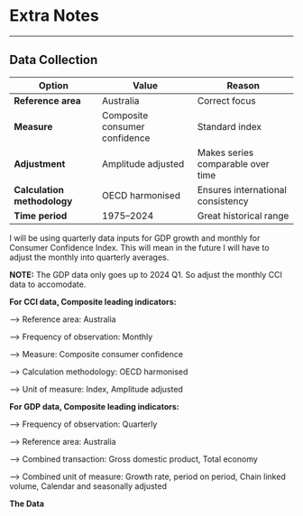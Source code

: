 # Extra Notes

---

## Data Collection

| Option                      | Value                         | Reason                             |
| --------------------------- | ----------------------------- | ---------------------------------  |
| **Reference area**          | Australia                     | Correct focus                      |
| **Measure**                 | Composite consumer confidence | Standard index                     |
| **Adjustment**              | Amplitude adjusted            | Makes series comparable over time  |
| **Calculation methodology** | OECD harmonised               | Ensures international consistency  |
| **Time period**             | 1975–2024                     | Great historical range             |

I will be using quarterly data inputs for GDP growth and monthly for Consumer Confidence Index. This will mean in the future I will
have to adjust the monthly into quarterly averages.

**NOTE:** The GDP data only goes up to 2024 Q1. So adjust the monthly CCI data to accomodate.

**For CCI data, Composite leading indicators:**

--> Reference area: Australia

--> Frequency of observation: Monthly

--> Measure: Composite consumer confidence

--> Calculation methodology: OECD harmonised

--> Unit of measure: Index, Amplitude adjusted


**For GDP data, Composite leading indicators:**

--> Frequency of observation: Quarterly

--> Reference area: Australia

--> Combined transaction: Gross domestic product, Total economy

--> Combined unit of measure: Growth rate, period on period, Chain linked volume, Calendar and seasonally adjusted


**The Data**



